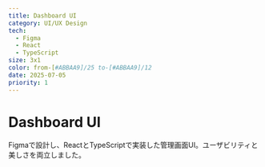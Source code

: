 ```yaml
---
title: Dashboard UI
category: UI/UX Design
tech:
  - Figma
  - React
  - TypeScript
size: 3x1
color: from-[#ABBAA9]/25 to-[#ABBAA9]/12
date: 2025-07-05
priority: 1
---
```

# Dashboard UI

Figmaで設計し、ReactとTypeScriptで実装した管理画面UI。ユーザビリティと美しさを両立しました。
